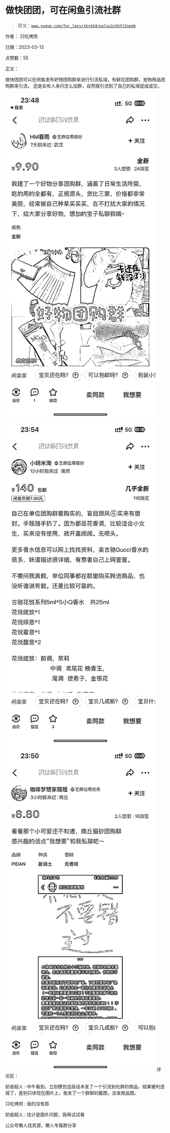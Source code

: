 # 做快团团，可在闲鱼引流社群

> 原文：[`www.yuque.com/for_lazy/xkrm14/wzlsu1chhtt2npeb`](https://www.yuque.com/for_lazy/xkrm14/wzlsu1chhtt2npeb)



作者： 只吃烤肉



日期：2023-03-13



点赞数：55

<ne-hole id="u6ed10f6b" data-lake-id="u6ed10f6b">

正文：



做快团团可以在闲鱼发布好物团购群来进行引流私域，有鲜花团购群，宠物用品团购群来引流。 还是会有人来问怎么加群，自然就引流到了自己的私域促成成交。



![](img/0abf9282193c063c4480291a141211cb.png)  <ne-p id="u842f81b9" data-lake-id="u842f81b9">![](img/506de64abc3135668d66beb6d3a361d2.png)  <ne-p id="uc36990a2" data-lake-id="uc36990a2">![](img/ef74aef0fbe9775290e8bab414c87df7.png)  <ne-hole id="ucb0d775b" data-lake-id="ucb0d775b"><ne-p id="uf1b56f7b" data-lake-id="uf1b56f7b">评论区：



奶爸超人 : 中午看到，立刻模仿这段话术发了一个引流到社群的商品，结果被判违规了，差别只体现在图片上，我发了一个群聊的截图，没发商品图。



只吃烤肉 : 我的没有耶



奶爸超人 : 估计是图片问题，我再试试看

<ne-hole id="u7366d6a9" data-lake-id="u7366d6a9">

公众号懒人找资源，懒人专属群分享

</ne-hole></ne-hole></ne-p></ne-p></ne-p></ne-hole>